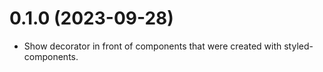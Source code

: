# 0.1.0 (2023-09-28)

- Show decorator in front of components that were created with styled-components.

